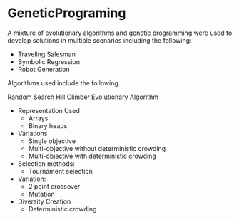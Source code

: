 # GeneticPrograming

A mixture of evolutionary algorithms and  genetic programming were used to develop solutions in multiple scenarios including the following:
  - Traveling Salesman
  - Symbolic Regression
  - Robot Generation

Algorithms used include the following

Random Search 
Hill Climber
Evolutionary Algorithm
  - Representation Used
    - Arrays
    - Binary heaps
  - Variations
    - Single objective
    - Multi-objective without deterministic crowding
    - Multi-objective with deterministic crowding
  - Selection methods: 
    - Tournament selection
  - Variation:
    - 2 point crossover
    - Mutation
  - Diversity Creation
    - Deterministic crowding
